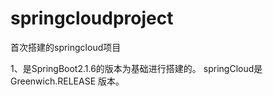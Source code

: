 # springcloudproject
首次搭建的springcloud项目

1、是SpringBoot2.1.6的版本为基础进行搭建的。
springCloud是 Greenwich.RELEASE 版本。
